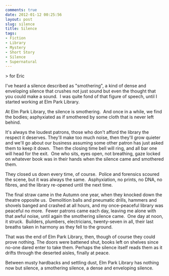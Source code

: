 ```yaml
---
comments: true
date: 2012-01-12 00:25:56
layout: post
slug: silence
title: Silence
tags:
- Fiction
- Library
- Mystery
- Short Story
- Silence
- Supernatural
---
```



<div class="story" markdown="1">
> for Eric

I've heard a silence described as "smothering", a kind of dense and enveloping silence that crushes not just sound but even the thought that you could make a sound.  I was quite fond of that figure of speech, until I started working at Elm Park Library.

At Elm Park Library, the silence is smothering.  And once in a while, we find the bodies; asphyxiated as if smothered by some cloth that is never left behind.

It's always the loudest patrons, those who don't afford the library the respect it deserves. They'll make too much noise, then they'll grow quieter and we'll go about our business assuming some other patron has just asked them to keep it down.  Then the closing time bell will ring, and all bar one will head for the exit.  One who sits, eyes open, not breathing, gaze locked on whatever book was in their hands when the silence came and smothered them.

They closed us down every time, of course.  Police and forensics scoured the scene, but it was always the same.  Asphyxiation, no prints, no DNA, no fibres, and the library re-opened until the next time.

The final straw came in the Autumn one year, when they knocked down the theatre opposite us.  Demolition balls and pneumatic drills, hammers and shovels banged and crashed at all hours, and my once-peaceful library was peaceful no more.  Fewer patrons came each day, leaving me alone with that awful noise, until again the smothering silence came.  One day at noon, it struck.  Builders, plumbers, electricians, twenty-seven in all, their last breaths taken in harmony as they fell to the ground.

That was the end of Elm Park Library, then, though of course they could prove nothing. The doors were battened shut, books left on shelves since no-one dared enter to take them. Perhaps the silence itself reads them as it drifts through the deserted aisles, finally at peace.

Between musty hardbacks and settling dust, Elm Park Library has nothing now but silence, a smothering silence, a dense and enveloping silence.
</div>
